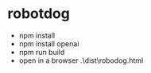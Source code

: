 # robotdog

* npm install
* npm install openai
* npm run build
* open in a browser .\dist\robodog.html